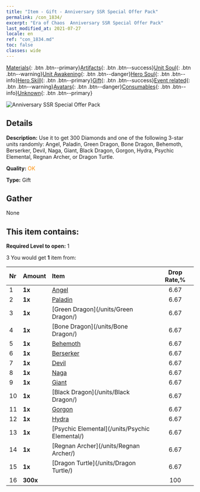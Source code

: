 ```yaml
---
title: "Item - Gift - Anniversary SSR Special Offer Pack"
permalink: /con_1834/
excerpt: "Era of Chaos  Anniversary SSR Special Offer Pack"
last_modified_at: 2021-07-27
locale: en
ref: "con_1834.md"
toc: false
classes: wide
---
```

 [Materials](/Items/){: .btn .btn--primary}[Artifacts](/Items/Artifacts/){: .btn .btn--success}[Unit Soul](/Items/UnitSoul/){: .btn .btn--warning}[Unit Awakening](/Items/UnitAwakening/){: .btn .btn--danger}[Hero Soul](/Items/HeroSoul/){: .btn .btn--info}[Hero Skill](/Items/HeroSkill/){: .btn .btn--primary}[Gift](/Items/Gift/){: .btn .btn--success}[Event related](/Items/Events/){: .btn .btn--warning}[Avatars](/Items/Avatars/){: .btn .btn--danger}[Consumables](/Items/Consumables/){: .btn .btn--info}[Unknown](/Items/Unknown/){: .btn .btn--primary}

 ![Anniversary SSR Special Offer Pack](/images/t/i_907456.png)

## Details
 **Description:** Use it to get 300 Diamonds and one of the following 3-star units randomly: Angel, Paladin, Green Dragon, Bone Dragon, Behemoth, Berserker, Devil, Naga, Giant, Black Dragon, Gorgon, Hydra, Psychic Elemental, Regnan Archer, or Dragon Turtle.

 **Quality:** <span style="color: #FF8C00">OK</span>

 **Type:** Gift

## Gather

  None

## This item contains:

 **Required Level to open:** 1

 3 You would get **1** item  from:

  | Nr | Amount |     Item    | Drop Rate,% |
  |:---|:-------|:------------|:---------:|
  | 1 |  **1x** | [Angel](/units/Angel/) | 6.67 | 
  | 2 |  **1x** | [Paladin](/units/Paladin/) | 6.67 | 
  | 3 |  **1x** | [Green Dragon](/units/Green Dragon/) | 6.67 | 
  | 4 |  **1x** | [Bone Dragon](/units/Bone Dragon/) | 6.67 | 
  | 5 |  **1x** | [Behemoth](/units/Behemoth/) | 6.67 | 
  | 6 |  **1x** | [Berserker](/units/Berserker/) | 6.67 | 
  | 7 |  **1x** | [Devil](/units/Devil/) | 6.67 | 
  | 8 |  **1x** | [Naga](/units/Naga/) | 6.67 | 
  | 9 |  **1x** | [Giant](/units/Giant/) | 6.67 | 
  | 10 |  **1x** | [Black Dragon](/units/Black Dragon/) | 6.67 | 
  | 11 |  **1x** | [Gorgon](/units/Gorgon/) | 6.67 | 
  | 12 |  **1x** | [Hydra](/units/Hydra/) | 6.67 | 
  | 13 |  **1x** | [Psychic Elemental](/units/Psychic Elemental/) | 6.67 | 
  | 14 |  **1x** | [Regnan Archer](/units/Regnan Archer/) | 6.67 | 
  | 15 |  **1x** | [Dragon Turtle](/units/Dragon Turtle/) | 6.67 | 
  | 16 |  **300x** | <i class="fas fa-gem"/> | 100 | 
